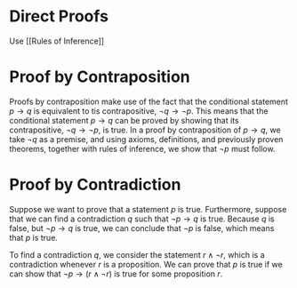 # Direct Proofs
Use [[Rules of Inference]]

# Proof by Contraposition
Proofs by contraposition make use of the fact that the conditional statement $p \to q$ is equivalent to tis contrapositive, $\neg q \to \neg p$. This means that the conditional statement $p \to q$ can be proved by showing that its contrapositive, $\neg q \to \neg p$, is true. In a proof by contraposition of $p \to q$, we take $\neg q$ as a premise, and using axioms, definitions, and previously proven theorems, together with rules of inference, we show that $\neg p$ must follow.

# Proof by Contradiction
Suppose we want to prove that a statement $p$ is true. Furthermore, suppose that we can find a contradiction $q$ such that $\neg p \to q$ is true. Because $q$ is false, but $\neg p \to q$ is true, we can conclude that $\neg p$ is false, which means that $p$ is true.

To find a contradiction $q$, we consider the statement $r \land \neg r$, which is a contradiction whenever $r$ is a proposition. We can prove that $p$ is true if we can show that $\neg p \to (r \land \neg r)$ is true for some proposition $r$. 